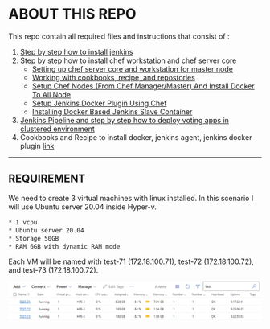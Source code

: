 # ABOUT THIS REPO

This repo contain all required files and instructions that consist of :
1. [Step by step how to install jenkins](./installing-jenkins.md)
2. Step by step how to install chef workstation and chef server core
    * [Setting up chef server core and workstation for master node](./installing-chef.md#setting-up-chef-server-core-and-workstation-for-master-node)
    * [Working with cookbooks, recipe, and repostories](./installing-chef.md#working-with-cookbooks-and-repositories)
    * [Setup Chef Nodes (From Chef Manager/Master) And Install Docker To All Node](./installing-chef.md#setup-chef-nodes-from-chef-managermaster-and-install-docker-to-all-node)
    * [Setup Jenkins Docker Plugin Using Chef](./installing-chef.md#setup-jenkins-docker-plugin-using-chef)
    * [Installing Docker Based Jenkins Slave Container](./installing-chef.md#installing-docker-based-jenkins-slave-container)
3. [Jenkins Pipeline and step by step how to deploy voting apps in clustered environment](./pipeline-instruction.md)
4. Cookbooks and Recipe to install docker, jenkins agent, jenkins docker plugin [link](./cookbooks/)

---

## REQUIREMENT

We need to create 3 virtual machines with linux installed. In this scenario I will use Ubuntu server 20.04 inside Hyper-v.

    * 1 vcpu
    * Ubuntu server 20.04
    * Storage 50GB
    * RAM 6GB with dynamic RAM mode

Each VM will be named with test-71 (172.18.100.71), test-72 (172.18.100.72), and test-73 (172.18.100.72).

![Hyper-V VM](./images/virtual-machine.png "3 Virtual Machines using Hyper-V")



